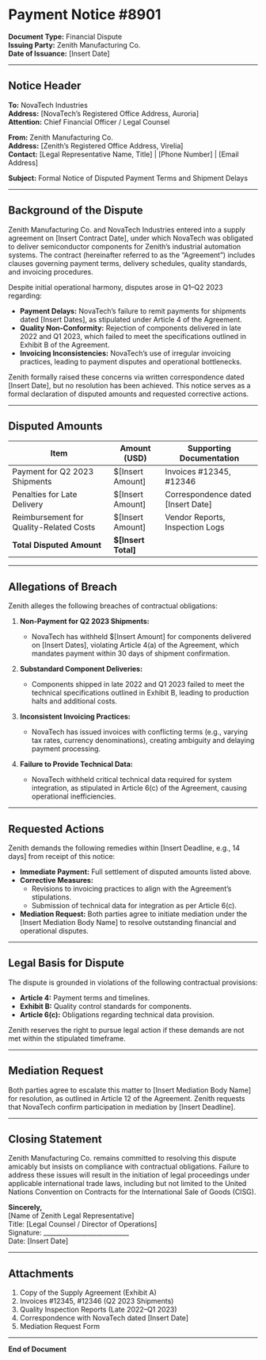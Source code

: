

# **Payment Notice #8901**  
**Document Type:** Financial Dispute  
**Issuing Party:** Zenith Manufacturing Co.  
**Date of Issuance:** [Insert Date]  

---

## **Notice Header**  
**To:** NovaTech Industries  
**Address:** [NovaTech’s Registered Office Address, Auroria]  
**Attention:** Chief Financial Officer / Legal Counsel  

**From:** Zenith Manufacturing Co.  
**Address:** [Zenith’s Registered Office Address, Virelia]  
**Contact:** [Legal Representative Name, Title] | [Phone Number] | [Email Address]  

**Subject:** Formal Notice of Disputed Payment Terms and Shipment Delays  

---

## **Background of the Dispute**  
Zenith Manufacturing Co. and NovaTech Industries entered into a supply agreement on [Insert Contract Date], under which NovaTech was obligated to deliver semiconductor components for Zenith’s industrial automation systems. The contract (hereinafter referred to as the “Agreement”) includes clauses governing payment terms, delivery schedules, quality standards, and invoicing procedures.  

Despite initial operational harmony, disputes arose in Q1–Q2 2023 regarding:  
- **Payment Delays:** NovaTech’s failure to remit payments for shipments dated [Insert Dates], as stipulated under Article 4 of the Agreement.  
- **Quality Non-Conformity:** Rejection of components delivered in late 2022 and Q1 2023, which failed to meet the specifications outlined in Exhibit B of the Agreement.  
- **Invoicing Inconsistencies:** NovaTech’s use of irregular invoicing practices, leading to payment disputes and operational bottlenecks.  

Zenith formally raised these concerns via written correspondence dated [Insert Date], but no resolution has been achieved. This notice serves as a formal declaration of disputed amounts and requested corrective actions.  

---

## **Disputed Amounts**  
| **Item** | **Amount (USD)** | **Supporting Documentation** |  
|----------|------------------|----------------------------|  
| Payment for Q2 2023 Shipments | $[Insert Amount] | Invoices #12345, #12346 |  
| Penalties for Late Delivery | $[Insert Amount] | Correspondence dated [Insert Date] |  
| Reimbursement for Quality-Related Costs | $[Insert Amount] | Vendor Reports, Inspection Logs |  
| **Total Disputed Amount** | **$[Insert Total]** | |  

---

## **Allegations of Breach**  
Zenith alleges the following breaches of contractual obligations:  
1. **Non-Payment for Q2 2023 Shipments:**  
   - NovaTech has withheld $[Insert Amount] for components delivered on [Insert Dates], violating Article 4(a) of the Agreement, which mandates payment within 30 days of shipment confirmation.  

2. **Substandard Component Deliveries:**  
   - Components shipped in late 2022 and Q1 2023 failed to meet the technical specifications outlined in Exhibit B, leading to production halts and additional costs.  

3. **Inconsistent Invoicing Practices:**  
   - NovaTech has issued invoices with conflicting terms (e.g., varying tax rates, currency denominations), creating ambiguity and delaying payment processing.  

4. **Failure to Provide Technical Data:**  
   - NovaTech withheld critical technical data required for system integration, as stipulated in Article 6(c) of the Agreement, causing operational inefficiencies.  

---

## **Requested Actions**  
Zenith demands the following remedies within [Insert Deadline, e.g., 14 days] from receipt of this notice:  
- **Immediate Payment:** Full settlement of disputed amounts listed above.  
- **Corrective Measures:**  
  - Revisions to invoicing practices to align with the Agreement’s stipulations.  
  - Submission of technical data for integration as per Article 6(c).  
- **Mediation Request:** Both parties agree to initiate mediation under the [Insert Mediation Body Name] to resolve outstanding financial and operational disputes.  

---

## **Legal Basis for Dispute**  
The dispute is grounded in violations of the following contractual provisions:  
- **Article 4:** Payment terms and timelines.  
- **Exhibit B:** Quality control standards for components.  
- **Article 6(c):** Obligations regarding technical data provision.  

Zenith reserves the right to pursue legal action if these demands are not met within the stipulated timeframe.  

---

## **Mediation Request**  
Both parties agree to escalate this matter to [Insert Mediation Body Name] for resolution, as outlined in Article 12 of the Agreement. Zenith requests that NovaTech confirm participation in mediation by [Insert Deadline].  

---

## **Closing Statement**  
Zenith Manufacturing Co. remains committed to resolving this dispute amicably but insists on compliance with contractual obligations. Failure to address these issues will result in the initiation of legal proceedings under applicable international trade laws, including but not limited to the United Nations Convention on Contracts for the International Sale of Goods (CISG).  

**Sincerely,**  
[Name of Zenith Legal Representative]  
Title: [Legal Counsel / Director of Operations]  
Signature: ___________________________  
Date: [Insert Date]  

---

## **Attachments**  
1. Copy of the Supply Agreement (Exhibit A)  
2. Invoices #12345, #12346 (Q2 2023 Shipments)  
3. Quality Inspection Reports (Late 2022–Q1 2023)  
4. Correspondence with NovaTech dated [Insert Date]  
5. Mediation Request Form  

---  
**End of Document**